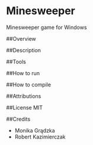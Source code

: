 # Minesweeper
Minesweeper game for Windows

##Overview

##Description

##Tools

##How to run

##How to compile

##Attributions

##License
MIT

##Credits
* Monika Grądzka
* Robert Kazimierczak


